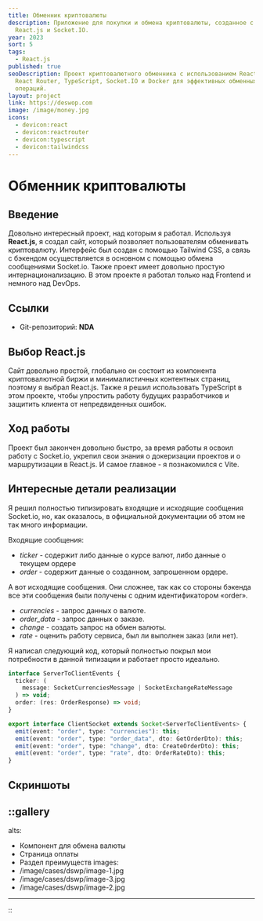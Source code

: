 ```yaml
---
title: Обменник криптовалюты
description: Приложение для покупки и обмена криптовалюты, созданное с помощью
  React.js и Socket.IO.
year: 2023
sort: 5
tags:
  - React.js
published: true
seoDescription: Проект криптовалютного обменника с использованием React.js,
  React Router, TypeScript, Socket.IO и Docker для эффективных обменных
  операций.
layout: project
link: https://deswop.com
image: /image/money.jpg
icons:
  - devicon:react
  - devicon:reactrouter
  - devicon:typescript
  - devicon:tailwindcss
---
```


# Обменник криптовалюты

## Введение

Довольно интересный проект, над которым я работал. Используя **React.js**, я создал сайт, который позволяет пользователям обменивать криптовалюту. Интерфейс был создан с помощью Tailwind CSS, а связь с бэкендом осуществляется в основном с помощью обмена сообщениями Socket.io. Также проект имеет довольно простую интернационализацию. В этом проекте я работал только над Frontend и немного над DevOps.

## Ссылки

- Git-репозиторий: **NDA**

## Выбор React.js

Сайт довольно простой, глобально он состоит из компонента криптовалютной биржи и минималистичных контентных страниц, поэтому я выбрал React.js. Также я решил использовать TypeScript в этом проекте, чтобы упростить работу будущих разработчиков и защитить клиента от непредвиденных ошибок.

## Ход работы

Проект был закончен довольно быстро, за время работы я освоил работу с Socket.io, укрепил свои знания о докеризации проектов и о маршрутизации в React.js. И самое главное - я познакомился с Vite.

## Интересные детали реализации

Я решил полностью типизировать входящие и исходящие сообщения Socket.io, но, как оказалось, в официальной документации об этом не так много информации.

Входящие сообщения:

- _ticker_ - содержит либо данные о курсе валют, либо данные о текущем ордере
- _order_ - содержит данные о созданном, запрошенном ордере.

А вот исходящие сообщения. Они сложнее, так как со стороны бэкенда все эти сообщения были получены с одним идентификатором «order».

- _currencies_ - запрос данных о валюте.
- _order_data_ - запрос данных о заказе.
- _change_ - создать запрос на обмен валюты.
- _rate_ - оценить работу сервиса, был ли выполнен заказ (или нет).

Я написал следующий код, который полностью покрыл мои потребности в данной типизации и работает просто идеально.

```ts
interface ServerToClientEvents {
  ticker: (
    message: SocketCurrenciesMessage | SocketExchangeRateMessage
  ) => void;
  order: (res: OrderResponse) => void;
}

export interface ClientSocket extends Socket<ServerToClientEvents> {
  emit(event: "order", type: "currencies"): this;
  emit(event: "order", type: "order_data", dto: GetOrderDto): this;
  emit(event: "order", type: "change", dto: CreateOrderDto): this;
  emit(event: "order", type: "rate", dto: OrderRateDto): this;
}
```

## Скриншоты

## ::gallery

alts:

- Компонент для обмена валюты
- Страница оплаты
- Раздел преимуществ
  images:
- /image/cases/dswp/image-1.jpg
- /image/cases/dswp/image-3.jpg
- /image/cases/dswp/image-2.jpg

---

::
